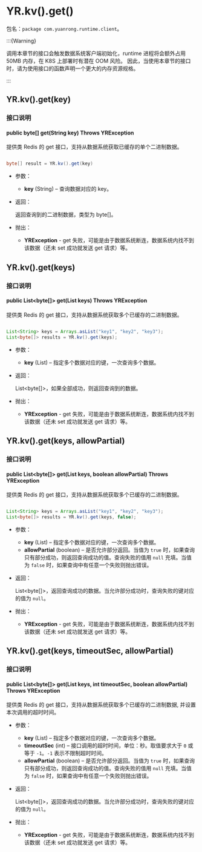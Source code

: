 # YR.kv().get()

包名：`package com.yuanrong.runtime.client`。

:::{Warning}

调用本章节的接口会触发数据系统客户端初始化，runtime 进程将会额外占用 50MB 内存，在 K8S 上部署时有潜在 OOM 风险。
因此，当使用本章节的接口时，请为使用接口的函数声明一个更大的内存资源规格。

:::

## YR.kv().get(key)

### 接口说明

#### public byte[] get(String key) Throws YRException

提供类 Redis 的 get 接口，支持从数据系统获取已缓存的单个二进制数据。

```java

byte[] result = YR.kv().get(key)
```

- 参数：

   - **key** (String) – 查询数据对应的 key。

- 返回：

    返回查询到的二进制数据，类型为 byte[]。

- 抛出：

   - **YRException** - get 失败，可能是由于数据系统断连，数据系统内找不到该数据（还未 set 成功就发送 get 请求）等。

## YR.kv().get(keys)

### 接口说明

#### public List<byte[]> get(List<String> keys) Throws YRException

提供类 Redis 的 get 接口，支持从数据系统获取多个已缓存的二进制数据。

```java

List<String> keys = Arrays.asList("key1", "key2", "key3");
List<byte[]> results = YR.kv().get(keys);
```

- 参数：

   - **key** (List) – 指定多个数据对应的键，一次查询多个数据。

- 返回：

    List<byte[]>，如果全部成功，则返回查询到的数据。

- 抛出：

   - **YRException** - get 失败，可能是由于数据系统断连，数据系统内找不到该数据（还未 set 成功就发送 get 请求）等。

## YR.kv().get(keys, allowPartial)

### 接口说明

#### public List<byte[]> get(List<String> keys, boolean allowPartial) Throws YRException

提供类 Redis 的 get 接口，支持从数据系统获取多个已缓存的二进制数据。

```java

List<String> keys = Arrays.asList("key1", "key2", "key3");
List<byte[]> results = YR.kv().get(keys, false);
```

- 参数：

   - **key** (List) – 指定多个数据对应的键，一次查询多个数据。
   - **allowPartial** (boolean) – 是否允许部分返回。当值为 ``true`` 时，如果查询只有部分成功，则返回查询成功的值。查询失败的值用 ``null`` 充填。当值为 ``false`` 时，如果查询中有任意一个失败则抛出错误。

- 返回：

    List<byte[]>，返回查询成功的数据。当允许部分成功时，查询失败的键对应的值为 ``null``。

- 抛出：

   - **YRException** - get 失败，可能是由于数据系统断连，数据系统内找不到该数据（还未 set 成功就发送 get 请求）等。

## YR.kv().get(keys, timeoutSec, allowPartial)

### 接口说明

#### public List<byte[]> get(List<String> keys, int timeoutSec, boolean allowPartial) Throws YRException

提供类 Redis 的 get 接口，支持从数据系统获取多个已缓存的二进制数据, 并设置本次调用的超时时间。

- 参数：

   - **key** (List) – 指定多个数据对应的键，一次查询多个数据。
   - **timeoutSec** (int) – 接口调用的超时时间，单位：秒。取值要求大于 ``0`` 或等于 ``-1``。``-1`` 表示不限制超时时间。
   - **allowPartial** (boolean) – 是否允许部分返回。当值为 ``true`` 时，如果查询只有部分成功，则返回查询成功的值。查询失败的值用 ``null`` 充填。当值为 ``false`` 时，如果查询中有任意一个失败则抛出错误。

- 返回：

    List<byte[]>，返回查询成功的数据。当允许部分成功时，查询失败的键对应的值为 ``null``。

- 抛出：

   - **YRException** - get 失败，可能是由于数据系统断连，数据系统内找不到该数据（还未 set 成功就发送 get 请求）等。
